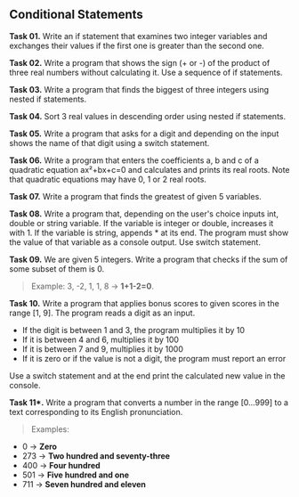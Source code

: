 ## Conditional Statements

**Task 01.** Write an if statement that examines two integer variables and exchanges their values if the first one is greater than the second one.

**Task 02.** Write a program that shows the sign (+ or -) of the product of three real numbers without calculating it. Use a sequence of if statements.

**Task 03.** Write a program that finds the biggest of three integers using nested if statements.

**Task 04.** Sort 3 real values in descending order using nested if statements.

**Task 05.** Write a program that asks for a digit and depending on the input shows the name of that digit using a switch statement.

**Task 06.** Write a program that enters the coefficients a, b and c of a quadratic equation ax²+bx+c=0 and calculates and prints its real roots. Note that quadratic equations may have 0, 1 or 2 real roots.

**Task 07.** Write a program that finds the greatest of given 5 variables.

**Task 08.** Write a program that, depending on the user's choice inputs int, double or string variable. If the variable is integer or double, increases it with 1. If the variable is string, appends * at its end. The program must show the value of that variable as a console output. Use switch statement.

**Task 09.** We are given 5 integers. Write a program that checks if the sum of some subset of them is 0.
>Example: 3, -2, 1, 1, 8 → **1+1-2=0**.

**Task 10.** Write a program that applies bonus scores to given scores in the range [1, 9]. The program reads a digit as an input.
   * If the digit is between 1 and 3, the program multiplies it by 10
   * If it is between 4 and 6, multiplies it by 100
   * If it is between 7 and 9, multiplies it by 1000
   * If it is zero or if the value is not a digit, the program must report an error

Use a switch statement and at the end print the calculated new value in the console.

**Task 11\*.** Write a program that converts a number in the range [0...999] to a text corresponding to its English pronunciation.
>Examples:
* 0 → **Zero**
* 273 → **Two hundred and seventy-three**
* 400 → **Four hundred**
* 501 → **Five hundred and one**
* 711 → **Seven hundred and eleven**
